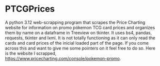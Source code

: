 # PTCGPrices
A python 3.12 web-scrapping program that scrapes the Price Charting website for information on promo pókemon TCG card prices and organizes them by name on a dataframe in Treeview on tkinter.
It uses bs4, pandas, requests, tkinter and lxml. It is not totally functioning as it can only read the cards and card prices of the inicial loaded part of the page.
If you come across this and want to give me some pointers on it feel free to do so.
Here is the website I scrapped, https://www.pricecharting.com/console/pokemon-promo.
